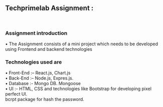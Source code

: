 <h2>Techprimelab Assignment :</h2><br>
<h3> Assignment introduction </h3>
• The Assignment consists of a mini project which needs to be developed using Frontend
and backend technologies <br>

<h3>Technologies used are </h3>
• Front-End :– React.js, Chart.js <br>
• Back-End :– Node.js, Expres.js. <br>
• Database :- Mongo DB. Mongoose <br>
• UI :- HTML, CSS and technologies like Bootstrap for developing pixel perfect
UI. <br>
bcrpt package for hash the password.
